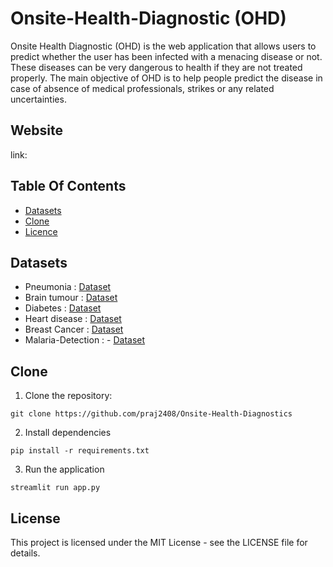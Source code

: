 # Onsite-Health-Diagnostic (OHD)
Onsite Health Diagnostic (OHD) is the web application that allows users to predict whether the user has been infected with a menacing disease or not. These diseases can be very dangerous to health if they are not treated properly. The main objective of OHD is to help people predict the disease in case of absence of medical professionals, strikes or any related uncertainties.

## Website
link:

## Table Of Contents

-   [Datasets](#Datasets)
-   [Clone](#Clone)
-   [Licence](#Licence)


## Datasets
 - Pneumonia            :              [Dataset](https://www.kaggle.com/paultimothymooney/chest-xray-pneumonia)
 - Brain tumour         :              [Dataset](https://www.kaggle.com/ahmedhamada0/brain-tumor-detection)
 - Diabetes             :              [Dataset](https://github.com/praj2408/Onsite-Health-Diagnostics/blob/main/src/Diabetes-Detection/diabetes.csv)
 - Heart disease        :              [Dataset](https://github.com/praj2408/Onsite-Health-Diagnostics/blob/main/src/Heart-Disease/heart.csv)
 - Breast Cancer        :              [Dataset](https://github.com/praj2408/Onsite-Health-Diagnostics/blob/main/src/Breast%20Cancer/data.csv)
 - Malaria-Detection    :              - [Dataset](https://lhncbc.nlm.nih.gov/LHC-publications/pubs/MalariaDatasets.html#:~:text=Abstract%3A,the%20Malaria%20Screener%20research%20activity.&text=The%20dataset%20contains%20a%20total,of%20parasitized%20and%20uninfected%20cells.)


## Clone

1. Clone the repository:
```
git clone https://github.com/praj2408/Onsite-Health-Diagnostics
```
2. Install dependencies
```
pip install -r requirements.txt
```
3. Run the application
```
streamlit run app.py
```


## License
This project is licensed under the MIT License - see the LICENSE file for details.
